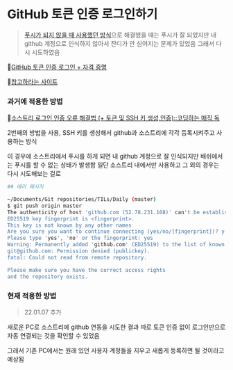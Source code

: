 # GitHub 토큰 인증 로그인하기

> [푸시가 되지 않을 때 사용했던 방식](./20211123.md/)으로 해결했을 때는 푸시가 잘 되었지만 내 github 계정으로 인식하지 않아서 잔디가 안 심어지는 문제가 있었음 그래서 다시 시도하였음





🔗[GitHub 토큰 인증 로그인 + 자격 증명](https://gaeunhan.tistory.com/64)



🔗[참고하라는 사이트](https://github.blog/2020-12-15-token-authentication-requirements-for-git-operations/)



### 과거에 적용한 방법

🔗[소스트리 로그인 인증 오류 해결법 (+ 토큰 및 SSH 키 생성,인증)::코딩하는 매직 독](https://dobby-the-house-elf.tistory.com/454)

2번째의 방법을 사용, SSH 키를 생성해서 github과 소스트리에 각각 등록시켜주고 사용하는 방식

이 경우에 소스트리에서 푸시를 하게 되면 내 github 계정으로 잘 인식되지만 배쉬에서는 푸시를 할 수 없는 상태가 발생함 일단 소스트리 내에서만 사용하고 그 외의 경우는 다시 시도해보는 걸로

```bash
## 에러 메시지

~/Documents/Git repositories/TILs/Daily (master)
$ git push origin master
The authenticity of host 'github.com (52.78.231.108)' can't be established.
ED25519 key fingerprint is <fingerprint>.
This key is not known by any other names
Are you sure you want to continue connecting (yes/no/[fingerprint])? y
Please type 'yes', 'no' or the fingerprint: yes
Warning: Permanently added 'github.com' (ED25519) to the list of known hosts.
git@github.com: Permission denied (publickey).
fatal: Could not read from remote repository.

Please make sure you have the correct access rights
and the repository exists.

```



### 현재 적용한 방법

> 22.01.07 추가

새로운 PC로 소스트리에 github 연동을 시도한 결과 따로 토큰 인증 없이 로그인만으로 자동 연결되는 것을 확인할 수 있었음

그래서 기존 PC에서는 원래 있던 사용자 계정들을 지우고 새롭게 등록하면 될 것이라고 예상됨
